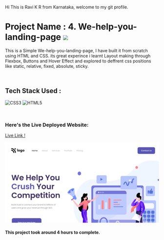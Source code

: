 Hi This is Ravi K R from Karnataka, welcome to my git profile.

# Project Name : 4. We-help-you-landing-page ![](https://img.shields.io/badge/Project-4-green)

This is a Simple We-help-you-landing-page, I have built it from scratch using HTML and CSS. its great experince i learnt Layout making through Flexbox, Buttons and Hover Effect and explored to deffrent css positions like static, relative, fixed, absolute, sticky. 


</br>

## Tech Stack Used :

![CSS3](https://img.shields.io/badge/css3-%231572B6.svg?style=for-the-badge&logo=css3&logoColor=white) ![HTML5](https://img.shields.io/badge/html5-%23E34F26.svg?style=for-the-badge&logo=html5&logoColor=white) 

</br>



### Here's the Live Deployed Website:

[Live Link !](https://sprightly-sorbet-afd795.netlify.app/)

![Web Site Image](./thumbnail.png)

#### This project took around 4 hours to complete.